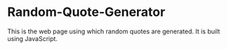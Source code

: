 # Random-Quote-Generator
This is the web page using which random quotes are generated. It is built using JavaScript.
